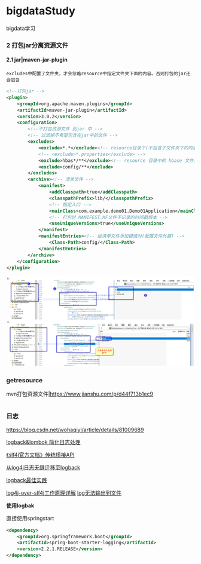 # bigdataStudy
bigdata学习



### 2 打包jar分离资源文件

#### 2.1 jar|maven-jar-plugin

`excludes中配置了文件夹，才会忽略resource中指定文件夹下面的内容。否则打包的jar还会包含 `

```xml
<!--打包jar -->
<plugin>
	<groupId>org.apache.maven.plugins</groupId>
	<artifactId>maven-jar-plugin</artifactId>
	<version>3.0.2</version>
	<configuration>
		<!--不打包资源文件 到jar 中 -->
		<!-- 过滤掉不希望包含在jar中的文件 -->
		<excludes>
			<exclude>*.*</exclude><!-- resource目录下(不包含子文件夹下的内容) 不会被拷贝到jar -->
			<!-- <exclude>*.properties</exclude> -->
			<exclude>hbas*/**</exclude><!-- resource 目录中的 hbase 文件夹等不会拷贝到jar -->
			<exclude>config/**</exclude>
		</excludes>
		<archive><!-- 清单文件 -->
			<manifest>
				<addClasspath>true</addClasspath>
				<classpathPrefix>lib/</classpathPrefix>
				<!-- 指定入口 -->
				<mainClass>com.example.demo01.Demo01Application</mainClass>
				<!-- 打包时 MANIFEST.MF文件不记录的时间戳版本 -->
				<useUniqueVersions>true</useUniqueVersions>
			</manifest>
			<manifestEntries><!-- 给清单文件添加键值对(配置文件外置) -->
				<Class-Path>config/</Class-Path>
			</manifestEntries>
		</archive>
	</configuration>
</plugin>
```

![](pic/20191125220144.png)

### getresource

mvn打包资源文件|https://www.jianshu.com/p/d44f713b1ec9

```

```



### 日志

 https://blog.csdn.net/wohaqiyi/article/details/81009689 


 [logback&lombok 简化日志处理]( https://blog.csdn.net/fjnpysh/article/details/73326856 )

 [《slf4j官方文档》传统桥接API](http://ju.outofmemory.cn/entry/254515)

 [从log4j日志无缝迁移至logback](https://www.cnblogs.com/huanghongbo/p/6026497.html) 

[logback最佳实践](https://www.jianshu.com/p/b3dedb8fb61e)

[log4j-over-slf4j工作原理详解](https://blog.csdn.net/john1337/article/details/76152906)
[log无法输出到文件](https://blog.csdn.net/gwlsky/article/details/72821396)



**使用logbak**

直接使用springstart

```xml
<dependency>
    <groupId>org.springframework.boot</groupId>
    <artifactId>spring-boot-starter-logging</artifactId>
    <version>2.2.1.RELEASE</version>
</dependency>
```

